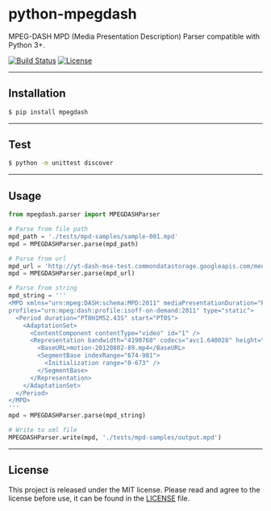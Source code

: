 
# python-mpegdash

MPEG-DASH MPD (Media Presentation Description) Parser compatible with Python 3+.

[![Build Status](https://img.shields.io/github/workflow/status/sangwonl/python-mpegdash/Build%20Status?label=Python%202.7%2B%20builds)](https://github.com/sangwonl/python-mpegdash/actions?query=workflow%3A%22Build+Status%22)
[![License](https://img.shields.io/github/license/sangwonl/python-mpegdash?style=flat)](https://github.com/sangwonl/python-mpegdash/blob/master/LICENSE)

* * *

## Installation

```bash
$ pip install mpegdash
```

* * *

## Test

```bash
$ python -m unittest discover
```

* * *

## Usage

```py
from mpegdash.parser import MPEGDASHParser

# Parse from file path
mpd_path = './tests/mpd-samples/sample-001.mpd'
mpd = MPEGDASHParser.parse(mpd_path)

# Parse from url
mpd_url = 'http://yt-dash-mse-test.commondatastorage.googleapis.com/media/motion-20120802-manifest.mpd'
mpd = MPEGDASHParser.parse(mpd_url)

# Parse from string
mpd_string = '''
<MPD xmlns="urn:mpeg:DASH:schema:MPD:2011" mediaPresentationDuration="PT0H1M52.43S" minBufferTime="PT1.5S"
profiles="urn:mpeg:dash:profile:isoff-on-demand:2011" type="static">
  <Period duration="PT0H1M52.43S" start="PT0S">
    <AdaptationSet>
      <ContentComponent contentType="video" id="1" />
      <Representation bandwidth="4190760" codecs="avc1.640028" height="1080" id="1" mimeType="video/mp4" width="1920">
        <BaseURL>motion-20120802-89.mp4</BaseURL>
        <SegmentBase indexRange="674-981">
          <Initialization range="0-673" />
        </SegmentBase>
      </Representation>
    </AdaptationSet>
  </Period>
</MPD>
'''
mpd = MPEGDASHParser.parse(mpd_string)

# Write to xml file
MPEGDASHParser.write(mpd, './tests/mpd-samples/output.mpd')
```

* * *

## License

This project is released under the MIT license.
Please read and agree to the license before use, it can be found in the [LICENSE](LICENSE) file.
